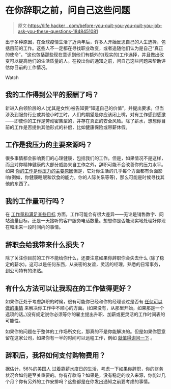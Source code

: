 # 在你辞职之前，问自己这些问题

> 原文:[https://life hacker . com/before-you-quit-you-you-quit-you-job-ask-you-these-questions-1848451081](https://lifehacker.com/before-you-quit-your-job-ask-yourself-these-questions-1848451081)

出于多种原因，在全球疫情生活了近两年后，许多人开始反思自己的人生选择，包括目前的工作。这些人不一定都在寻找职业改变，或者追随他们认为是自己“真正的使命”。“这也包括那些现在意识到他们有额外的(现实的)工作选择，并且做出改变可以提高他们的生活质量的人。在投出你的通知之前，问自己这些问题来帮助评估你目前的工作情况。

Watch

## 我的工作得到公平的报酬了吗？

新进入白领阶层的人(尤其是女性)被告知要“知道自己的价值”，并提出要求。但当涉及到服务行业或其他小时工时，人们的期望是你应该闭上嘴，对有工作感到感激——即使你的工作是劳动密集型的，并存在真正的安全风险。除了薪水，想想你目前的工作是否提供其他形式的补偿，比如健康保险或带薪休假。

## 工作是我压力的主要来源吗？

很多事情都会影响我们的心理健康，包括我们的工作。但是，如果情况不是这样，而且对你精神健康的大部分威胁来自工作之外，辞职可能不会改善你的压力水平。如果 [你的工作是你压力的主要原因](https://www.theguardian.com/money/2021/aug/12/ready-to-quit-your-job-here-are-the-17-questions-to-ask-yourself-first)但是，它对你生活的几乎每个方面都有负面影响(例如，你健康睡眠和饮食的能力，你的人际关系等等)，那么可能是时候寻找其他的东西了。

## 我的工作量可行吗？

在 [工作量和满足某些目标](https://www.washingtonpost.com/wellness/2022/01/20/should-i-quit-my-job/) 方面，工作可能会有很大差异——无论是销售数字、网站流量目标，还是一天接听的客户服务电话数量。想想你是否能现实地处理好你现在和未来一段时间内的事情。

## 辞职会给我带来什么损失？

除了关注你目前的工作不能给你什么，还要注意如果你辞职你会失去什么 (除了稳定的薪水)。这可以是任何东西，从亲密的友谊，灵活的经理，熟悉的日常事务，到公司特有的津贴。

## 有什么方法可以让我现在的工作做得更好？

如果你正处于考虑辞职的时候，很有可能你已经和你的经理谈过是否有 [任何可以做的事情](https://www.theguardian.com/money/2021/aug/12/ready-to-quit-your-job-here-are-the-17-questions-to-ask-yourself-first) 来解决你工作中不顺心的方面。(如果没有，从那里开始，如果那是一个选项的话。)没有规定说你必须等你的雇主提出升职、加薪或更灵活的工作时间表的可能性。

如果你的问题在于整体的工作场所文化，那真的不是你能解决的。但是如果你愿意留在这家公司，如果你有一半的时间可以远程工作，例如 [就值得询问一下](https://www.washingtonpost.com/wellness/2022/01/20/should-i-quit-my-job/) 。

## 辞职后，我将如何支付购物费用？

据估计，56%的美国人 过着靠薪水度日的生活，考虑一下如果你辞职，你的财务状况会如何是至关重要的。你有存款吗？如果是，没有稳定的收入来源，你能过几个月？你有另外的工作安排吗？这些都是在你发出通知之前要考虑的事情。